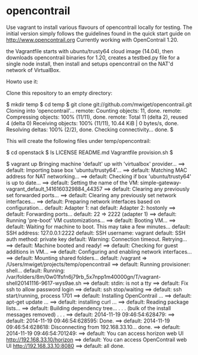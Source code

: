 opencontrail
============

Use vagrant to install various flavours of opencontrail locally for testing.
The initial version simply follows the guidelines found in the quick start guide on http://www.opencontrail.org 
Currently working with OpenContrail 1.20.

the Vagrantfile starts with ubuntu/trusty64 cloud image (14.04), then downloads opencontrail binaries for 1.20, creates a testbed.py file for a single node install, then install and setups opencontrail on the NAT'd network of VirtualBox. 

Howto use it:

Clone this repository to an empty directory:

$ mkdir temp
$ cd temp
$ git clone git://github.com/mwiget/opencontrail.git
Cloning into 'opencontrail'...
remote: Counting objects: 11, done.
remote: Compressing objects: 100% (11/11), done.
remote: Total 11 (delta 2), reused 4 (delta 0)
Receiving objects: 100% (11/11), 10.44 KiB | 0 bytes/s, done.
Resolving deltas: 100% (2/2), done.
Checking connectivity... done.
$

This will create the following files under temp/opencontrail:

$ cd openstack
$ ls
LICENSE   README.md Vagrantfile provision.sh
$


$ vagrant up
Bringing machine 'default' up with 'virtualbox' provider...
==> default: Importing base box 'ubuntu/trusty64'...
==> default: Matching MAC address for NAT networking...
==> default: Checking if box 'ubuntu/trusty64' is up to date...
==> default: Setting the name of the VM: simple-gateway-vagrant_default_1416160329884_44357
==> default: Clearing any previously set forwarded ports...
==> default: Clearing any previously set network interfaces...
==> default: Preparing network interfaces based on configuration...
    default: Adapter 1: nat
    default: Adapter 2: hostonly
==> default: Forwarding ports...
    default: 22 => 2222 (adapter 1)
==> default: Running 'pre-boot' VM customizations...
==> default: Booting VM...
==> default: Waiting for machine to boot. This may take a few minutes...
    default: SSH address: 127.0.0.1:2222
    default: SSH username: vagrant
    default: SSH auth method: private key
    default: Warning: Connection timeout. Retrying...
==> default: Machine booted and ready!
==> default: Checking for guest additions in VM...
==> default: Configuring and enabling network interfaces...
==> default: Mounting shared folders...
    default: /vagrant => /Users/mwiget/projects/temp/opencontrail
==> default: Running provisioner: shell...
    default: Running: /var/folders/8m/0w01fsfn6j79rb_5x7npp1m40000gn/T/vagrant-shell20141116-9617-wys9ae.sh
==> default: stdin: is not a tty
==> default: Fix ssh to allow password login
==> default: ssh stop/waiting
==> default: ssh start/running, process 1701
==> default: Installing OpenContrail ...
==> default: apt-get update ...
==> default: installing curl ...
==> default: Reading package lists...
==> default: Building dependency tree...
. . .
(bulk of the install messages removed)
. . .
==> default: 2014-11-19 09:46:54:628479:
==> default: 2014-11-19 09:46:54:628595: Done.
==> default: 2014-11-19 09:46:54:628618: Disconnecting from 192.168.33.10... done.
==> default: 2014-11-19 09:46:54:701249:
==> default: You can access horizon web UI http://192.168.33.10/horizon
==> default: You can access OpenContrail web UI http://192.168.33.10:8080
==> default: all done.


